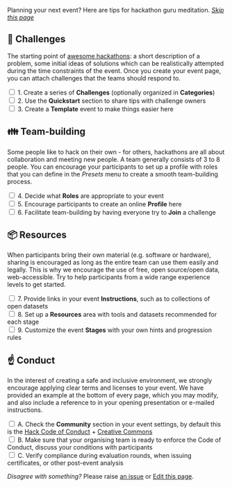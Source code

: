 Planning your next event? Here are tips for hackathon guru meditation. _[Skip this page](/event/new)_

## 🏁 Challenges

The starting point of [awesome hackathons](https://github.com/dribdat/awesome-hackathon?tab=readme-ov-file#awesome-hackathon):
a short description of a problem, some initial ideas of solutions which can be realistically attempted during the time constraints of the event. Once you create your event page, you can attach challenges that the teams should respond to.

<label><input type="checkbox"> 1. Create a series of **Challenges** (optionally organized in **Categories**)</label><br>
<label><input type="checkbox"> 2. Use the **Quickstart** section to share tips with challenge owners</label><br>
<label><input type="checkbox"> 3. Create a **Template** event to make things easier here</label><br>

## 👪 Team-building

Some people like to hack on their own - for others, hackathons are all about collaboration and meeting new people. A team generally consists of 3 to 8 people. You can encourage your participants to set up a profile with roles that you can define in the _Presets_ menu to create a smooth team-building process.

<label><input type="checkbox"> 4. Decide what **Roles** are appropriate to your event </label><br>
<label><input type="checkbox"> 5. Encourage participants to create an online **Profile** here </label><br>
<label><input type="checkbox"> 6. Facilitate team-building by having everyone try to **Join** a challenge </label><br>

## 📦 Resources

When participants bring their own material (e.g. software or hardware), sharing is encouraged as long as the entire team can use them easily and legally. This is why we encourage the use of free, open source/open data, web-accessible. Try to help participants from a wide range experience levels to get started.

<label><input type="checkbox"> 7. Provide links in your event **Instructions**, such as to collections of open datasets </label><br>
<label><input type="checkbox"> 8. Set up a **Resources** area with tools and datasets recommended for each stage </label><br>
<label><input type="checkbox"> 9. Customize the event **Stages** with your own hints and progression rules </label><br>

## ☝️ Conduct

In the interest of creating a safe and inclusive environment, we strongly encourage applying clear terms and licenses to your event. We have provided an example at the bottom of every page, which you may modify, and also include a reference to in your opening presentation or e-mailed instructions.

<label><input type="checkbox"> A. Check the **Community** section in your event settings, by default this is the [Hack Code of Conduct](https://hackcodeofconduct.org/) + [Creative Commons](https://creativecommons.org/) </label><br>
<label><input type="checkbox"> B. Make sure that your organising team is ready to enforce the Code of Conduct, discuss your conditions with participants </label><br>
<label><input type="checkbox"> C. Verify compliance during evaluation rounds, when issuing certificates, or other post-event analysis </label><br>

_Disagree with something?_ Please raise [an issue](https://github.com/dribdat/dribdat/issues/new) or [Edit this page](https://github.com/dribdat/dribdat/blob/main/dribdat/templates/includes/eventstart.md).
